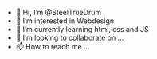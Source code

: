 - 👋 Hi, I’m @SteelTrueDrum
- 👀 I’m interested in Webdesign
- 🌱 I’m currently learning html, css and JS
- 💞️ I’m looking to collaborate on ...
- 📫 How to reach me ...

<!---
SteelTrueDrum/SteelTrueDrum is a ✨ special ✨ repository because its `README.md` (this file) appears on your GitHub profile.
You can click the Preview link to take a look at your changes.
--->
